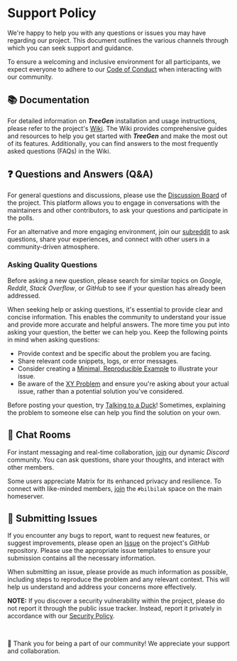 # Support Policy

We're happy to help you with any questions or issues you may have regarding our project. This document outlines the various channels through which you can seek support and guidance.

To ensure a welcoming and inclusive environment for all participants, we expect everyone to adhere to our [Code of Conduct](https://github.com/bilbilak/treegen?tab=coc-ov-file#readme) when interacting with our community.

## 📚 Documentation

For detailed information on **_TreeGen_** installation and usage instructions, please refer to the project's [Wiki](https://github.com/bilbilak/treegen/wiki). The Wiki provides comprehensive guides and resources to help you get started with **_TreeGen_** and make the most out of its features. Additionally, you can find answers to the most frequently asked questions (FAQs) in the Wiki.

## ❓ Questions and Answers (Q&A)

For general questions and discussions, please use the [Discussion Board](https://github.com/bilbilak/treegen/discussions/categories/q-a) of the project. This platform allows you to engage in conversations with the maintainers and other contributors, to ask your questions and participate in the polls.

For an alternative and more engaging environment, join our [subreddit](https://www.reddit.com/r/bilbilak) to ask questions, share your experiences, and connect with other users in a community-driven atmosphere.


### Asking Quality Questions

Before asking a new question, please search for similar topics on _Google_, _Reddit_, _Stack Overflow_, or _GitHub_ to see if your question has already been addressed.

When seeking help or asking questions, it's essential to provide clear and concise information. This enables the community to understand your issue and provide more accurate and helpful answers. The more time you put into asking your question, the better we can help you. Keep the following points in mind when asking questions:

- Provide context and be specific about the problem you are facing.
- Share relevant code snippets, logs, or error messages.
- Consider creating a [Minimal, Reproducible Example](https://stackoverflow.com/help/minimal-reproducible-example) to illustrate your issue.
- Be aware of the [XY Problem](https://meta.stackexchange.com/questions/66377/what-is-the-xy-problem/66378#66378) and ensure you're asking about your actual issue, rather than a potential solution you've considered.

Before posting your question, try [Talking to a Duck](https://rubberduckdebugging.com)! Sometimes, explaining the problem to someone else can help you find the solution on your own.

## 💬 Chat Rooms

For instant messaging and real-time collaboration, [join](https://discord.gg/zAZATWqVmK) our dynamic _Discord_ community. You can ask questions, share your thoughts, and interact with other members.

Some users appreciate Matrix for its enhanced privacy and resilience. To connect with like-minded members, [join](https://matrix.to/#/#bilbilak:matrix.org) the `#bilbilak` space on the main homeserver.

## 🚩 Submitting Issues

If you encounter any bugs to report, want to request new features, or suggest improvements, please open an [Issue](https://github.com/bilbilak/treegen/issues) on the project's _GitHub_ repository. Please use the appropriate issue templates to ensure your submission contains all the necessary information.

When submitting an issue, please provide as much information as possible, including steps to reproduce the problem and any relevant context. This will help us understand and address your concerns more effectively.

**NOTE:** If you discover a security vulnerability within the project, please do not report it through the public issue tracker. Instead, report it privately in accordance with our [Security Policy](https://github.com/bilbilak/treegen?tab=security-ov-file#readme).

<br>

💖 Thank you for being a part of our community! We appreciate your support and collaboration.
